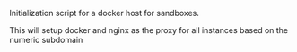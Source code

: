 Initialization script for a docker host for sandboxes.

This will setup docker and nginx as the proxy for all instances based on the numeric subdomain
